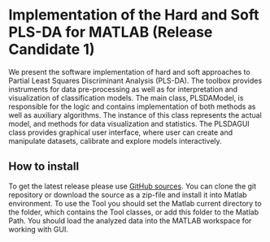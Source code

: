 Implementation of the Hard and Soft PLS-DA for MATLAB (Release Candidate 1)
===========================================

We present the software implementation of hard and soft approaches to Partial Least Squares Discriminant Analysis (PLS-DA). 
The toolbox provides instruments for data pre-processing as well as for interpretation and visualization of classification models. 
The main class, PLSDAModel, is responsible for the logic and contains implementation of both methods as well as auxiliary algorithms. 
The instance of this class represents the actual model, and methods for data visualization and statistics. 
The PLSDAGUI class provides graphical user interface, where user can create and manipulate datasets, calibrate and explore models interactively.  

How to install
--------------
To get the latest release please use [GitHub sources](https://github.com/yzontov/pls-da/). 
You can clone the git repository or download the source as a zip-file and install it into Matlab environment.
To use the Tool you should set the Matlab current directory to the folder, which contains the Tool classes, or add this folder to the Matlab Path.
You should load the analyzed data into the MATLAB workspace for working with GUI.